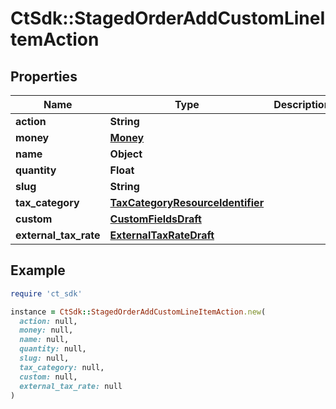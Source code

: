 # CtSdk::StagedOrderAddCustomLineItemAction

## Properties

| Name | Type | Description | Notes |
| ---- | ---- | ----------- | ----- |
| **action** | **String** |  |  |
| **money** | [**Money**](Money.md) |  | [optional] |
| **name** | **Object** |  | [optional] |
| **quantity** | **Float** |  | [optional] |
| **slug** | **String** |  | [optional] |
| **tax_category** | [**TaxCategoryResourceIdentifier**](TaxCategoryResourceIdentifier.md) |  | [optional] |
| **custom** | [**CustomFieldsDraft**](CustomFieldsDraft.md) |  | [optional] |
| **external_tax_rate** | [**ExternalTaxRateDraft**](ExternalTaxRateDraft.md) |  | [optional] |

## Example

```ruby
require 'ct_sdk'

instance = CtSdk::StagedOrderAddCustomLineItemAction.new(
  action: null,
  money: null,
  name: null,
  quantity: null,
  slug: null,
  tax_category: null,
  custom: null,
  external_tax_rate: null
)
```

